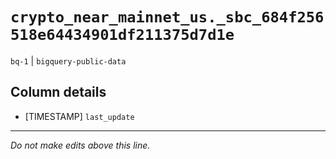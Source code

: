 # `crypto_near_mainnet_us._sbc_684f256518e64434901df211375d7d1e`
`bq-1` | `bigquery-public-data`

## Column details
* [TIMESTAMP] `last_update`

-------------------------------------------------------------------------------
*Do not make edits above this line.*
